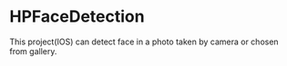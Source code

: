 # HPFaceDetection
This project(IOS) can detect face in a photo taken by camera or chosen from gallery.
